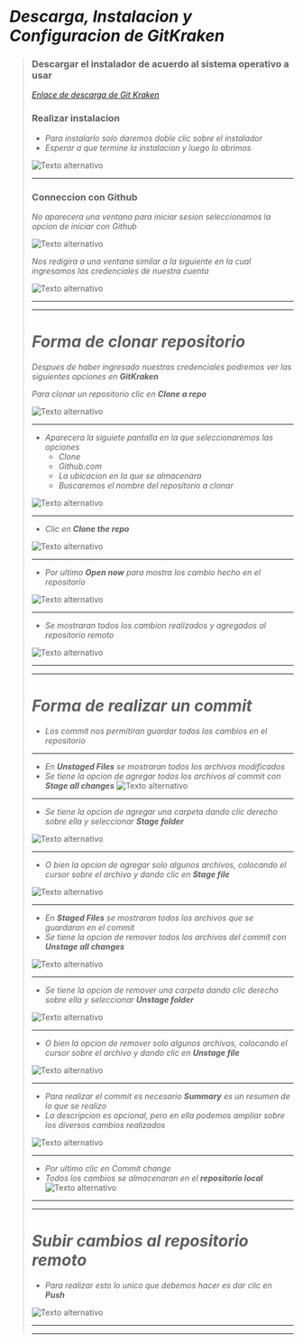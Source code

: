 # ***Descarga, Instalacion y Configuracion de GitKraken***

> ### **Descargar el instalador de acuerdo al sistema operativo a usar**
> 
> [*Enlace de descarga de Git Kraken*](https://www.gitkraken.com/download)
> 
>   ### **Realizar instalacion**
>   - *Para instalarlo solo daremos doble clic sobre el instalador* 
>   - *Esperar a que termine la instalacion y luego lo abrimos*
> 
> ![Texto alternativo](./Images/000.jpg)
> ***
>   ### **Conneccion con Github**
>   *No aparecera una ventana para iniciar sesion seleccionamos la opcion de iniciar con Github*
> 
> ![Texto alternativo](./Images/001.png)
> 
>   *Nos redigira a una ventana similar a la siguiente en la cual ingresamos las credenciales de nuestra cuenta*
> 
> ![Texto alternativo](./Images/002.jpg)
>   
>   ***
>   ***
>
> # ***Forma de clonar repositorio***
> 
>   *Despues de haber ingresado nuestras credenciales podremos ver las siguientes opciones en **GitKraken***
> 
> *Para clonar un repositorio clic en **Clone a repo***
> 
> ![Texto alternativo](./Images/img1.jpg)
>
>   ***
> 
>   - *Aparecera la siguiete pantalla en la que seleccionaremos las opciones*
>       - *Clone*
>       - *Github.com*
>       - *La ubicacion en la que se almacenara*
>       - *Buscaremos el nombre del repositorio a clonar*
> 
> ![Texto alternativo](./Images/img2.jpg)
>
>   ***
>   - *Clic en **Clone the repo***
> 
> ![Texto alternativo](./Images/img3.jpg)
> 
>   ***
> 
>   - *Por ultimo **Open now** para mostra los cambio hecho en el repositorio*
> 
> ![Texto alternativo](./Images/img4.jpg)
>   ***
>   - *Se mostraran todos los cambion realizados y agregados al repositorio remoto*
> 
> ![Texto alternativo](./Images/img5.jpg)
> 
> ***
> ***
> 
> # ***Forma de realizar un commit***
> 
>   - *Los commit nos permitiran guardar todos los cambios en el repositorio*
>   ***
> 
>   - *En **Unstaged Files** se mostraran todos los archivos modificados*
>   - *Se tiene la opcion de agregar todos los archivos al commit con **Stage all changes***
> ![Texto alternativo](./Images/img6.jpg)
> 
>   ***
>   
>   - *Se tiene la opcion de agregar una carpeta dando clic derecho sobre ella y seleccionar **Stage folder***
> 
> ![Texto alternativo](./Images/img6_1.jpg)
> 
> ***
>   - *O bien la opcion de agregar solo algunos archivos, colocando el cursor sobre el archivo y dando clic en **Stage file***
> 
> ![Texto alternativo](./Images/img7.jpg)
>   ***
> 
>   - *En **Staged Files** se mostraran todos los archivos que se guardaran en el commit*
>   - *Se tiene la opcion de remover todos los archivos del commit con **Unstage all changes***
> 
> ![Texto alternativo](./Images/img9.jpg)
> 
>   ***
> 
>   - *Se tiene la opcion de remover una carpeta dando clic derecho sobre ella y seleccionar **Unstage folder***
> 
> ![Texto alternativo](./Images/img9_1.jpg)
> 
>   ***
> 
>   - *O bien la opcion de remover solo algunos archivos, colocando el cursor sobre el archivo y dando clic en **Unstage file***
> 
> ![Texto alternativo](./Images/img8.jpg)
> 
>   ***
>   - *Para realizar el commit es necesario **Summary** es un resumen de lo que se realizo*
>   - *La descripcion es opcional, pero en ella podemos ampliar sobre los diversos cambios realizados*
> 
> ![Texto alternativo](./Images/img10.jpg)
> 
> ***
> 
>   - *Por ultimo clic en Commit change*
>   - *Todos los cambios se almacenaran en el **repositorio local***
> ![Texto alternativo](./Images/img11.jpg)
> 
> ***
> ***
> 
> # ***Subir cambios al repositorio remoto***
>   
>   - *Para realizar esto lo unico que debemos hacer es dar clic en **Push***
> 
> ![Texto alternativo](./Images/img12.jpg)
> 
>   ***
>   ***
